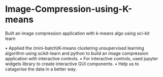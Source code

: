 # Image-Compression-using-K-means
Built an image compression application with k-means algo using sci-kit learn 

•	Applied the (mini-batch)K-means clustering unsupervised learning algorithm using scikit-learn and python to build an image compression application with interactive controls.
•	For interactive controls, used jupyter widgets library to create interactive GUI components. 
• Help us to catagorise the data in a better way.

